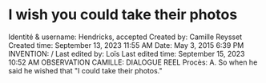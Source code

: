 # I wish you could take their photos

Identité & username: Hendricks, accepted
Created by: Camille Reysset
Created time: September 13, 2023 11:55 AM
Date: May 3, 2015 6:39 PM
INVENTION: /
Last edited by: Loïs
Last edited time: September 15, 2023 10:52 AM
OBSERVATION CAMILLE: DIALOGUE REEL
Procès: A. So when he said he wished that "I could take their
photos."